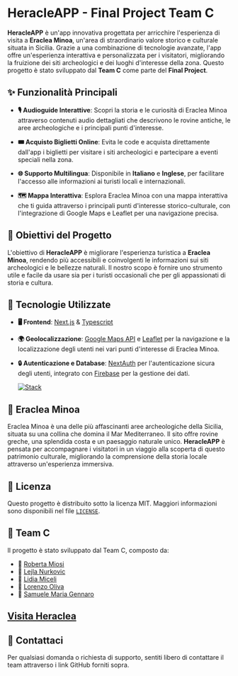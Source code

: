 # HeracleAPP - Final Project Team C 

**HeracleAPP** è un'app innovativa progettata per arricchire l'esperienza di visita a **Eraclea Minoa**, un'area di straordinario valore storico e culturale situata in Sicilia. Grazie a una combinazione di tecnologie avanzate, l'app offre un'esperienza interattiva e personalizzata per i visitatori, migliorando la fruizione dei siti archeologici e dei luoghi d'interesse della zona. Questo progetto è stato sviluppato dal **Team C** come parte del **Final Project**.

## ✨ Funzionalità Principali

- **🎙️ Audioguide Interattive**: Scopri la storia e le curiosità di Eraclea Minoa attraverso contenuti audio dettagliati che descrivono le rovine antiche, le aree archeologiche e i principali punti d'interesse.

- **🎟️ Acquisto Biglietti Online**: Evita le code e acquista direttamente dall'app i biglietti per visitare i siti archeologici e partecipare a eventi speciali nella zona.

- **🌐 Supporto Multilingua**: Disponibile in **Italiano** e **Inglese**, per facilitare l'accesso alle informazioni ai turisti locali e internazionali.

- **🗺️ Mappa Interattiva**: Esplora Eraclea Minoa con una mappa interattiva che ti guida attraverso i principali punti d'interesse storico-culturale, con l'integrazione di Google Maps e Leaflet per una navigazione precisa.

## 🎯 Obiettivi del Progetto

L'obiettivo di **HeracleAPP** è migliorare l'esperienza turistica a **Eraclea Minoa**, rendendo più accessibili e coinvolgenti le informazioni sui siti archeologici e le bellezze naturali. Il nostro scopo è fornire uno strumento utile e facile da usare sia per i turisti occasionali che per gli appassionati di storia e cultura.

## 🔧 Tecnologie Utilizzate

- **🖥️ Frontend**: [Next.js](https://nextjs.org/) & [Typescript](https://www.typescriptlang.org/) 
- **🌍 Geolocalizzazione**: [Google Maps API](https://developers.google.com/maps) e [Leaflet](https://leafletjs.com/) per la navigazione e la localizzazione degli utenti nei vari punti d'interesse di Eraclea Minoa.
- **🔒 Autenticazione e Database**: [NextAuth](https://next-auth.js.org/) per l'autenticazione sicura degli utenti, integrato con [Firebase](https://firebase.google.com/) per la gestione dei dati. 

  [![Stack](https://skillicons.dev/icons?i=nextjs,typescript,tailwind,sass,firebase)](https://skillicons.dev)

## 📍 Eraclea Minoa

Eraclea Minoa è una delle più affascinanti aree archeologiche della Sicilia, situata su una collina che domina il Mar Mediterraneo. Il sito offre rovine greche, una splendida costa e un paesaggio naturale unico. **HeracleAPP** è pensata per accompagnare i visitatori in un viaggio alla scoperta di questo patrimonio culturale, migliorando la comprensione della storia locale attraverso un'esperienza immersiva.

## 📜 Licenza

Questo progetto è distribuito sotto la licenza MIT. Maggiori informazioni sono disponibili nel file [`LICENSE`](./LICENSE).

## 👥 Team C

Il progetto è stato sviluppato dal Team C, composto da:

- 👤 [Roberta Miosi](https://github.com/RobertaMi89)
- 👤 [Lejla Nurkovic](https://github.com/LejNur)
- 👤 [Lidia Miceli](https://github.com/lidiamiceli)
- 👤 [Lorenzo Oliva](https://github.com/Lorenzolivacode)
- 👤 [Samuele Maria Gennaro](https://github.com/samuelegen)

## [Visita Heraclea](https://heraclea.vercel.app/) 

## 📱 Contattaci

Per qualsiasi domanda o richiesta di supporto, sentiti libero di contattare il team attraverso i link GitHub forniti sopra.
